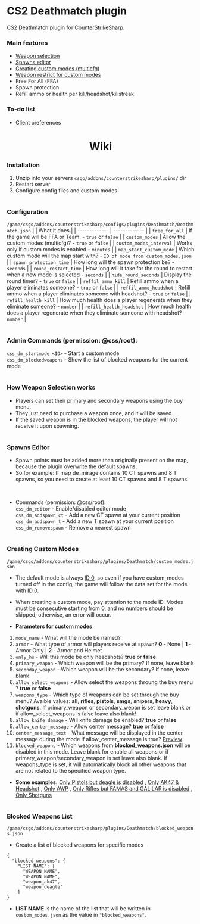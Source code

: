 # CS2 Deathmatch plugin
CS2 Deathmatch plugin for [CounterStrikeSharp](https://github.com/roflmuffin/CounterStrikeSharp).

### Main features
- [Weapon selection](#how-weapon-selection-works)
- [Spawns editor](#spawns-editor)
- [Creating custom modes (multicfg)](#creating-custom-modes)
- [Weapon restrict for custom modes](#blocked-weapons-list)
- Free For All (FFA)
- Spawn protection
- Refill ammo or health per kill/headshot/killstreak

### To-do list
- Client preferences

<h1 align="center">Wiki</h1>

### Installation
1. Unzip into your servers `csgo/addons/counterstrikesharp/plugins/` dir
2. Restart server
3. Configure config files and custom modes
<h1></h1>

### Configuration
```/game/csgo/addons/counterstrikesharp/configs/plugins/Deathmatch/Deathmatch.json```
|   | What it does |
| ------------- | ------------- |
| `free_for_all`  | If the game will be FFA or Team. - `true` or `false` |
| `custom_modes`  | Allow the custom modes (multicfg)? - `true` or `false` |
| `custom_modes_interval` | Works only if custom modes is enabled - `minutes` |
| `map_start_custom_mode` | Which custom mode will the map start with? - `ID of mode from custom_modes.json` |
| `spawn_protection_time` | How long will the spawn protection be? - `seconds` |
| `round_restart_time` | How long will it take for the round to restart when a new mode is selected - `seconds` |
| `hide_round_seconds` | Display the round timer? - `true` or `false` |
| `reffil_ammo_kill` | Refill ammo when a player eliminates someone? - `true` or `false` |
| `reffil_ammo_headshot` | Refill ammo when a player eliminates someone with headshot? - `true` or `false` |
| `refill_health_kill` | How much health does a player regenerate when they eliminate someone? - `number` |
| `refill_health_headshot` | How much health does a player regenerate when they eliminate someone with headshot? - `number` |
<h1></h1>

### Admin Commands (permission: @css/root):
`css_dm_startmode <ID>` - Start a custom mode<br>
`css_dm_blockedweapons` - Show the list of blocked weapons for the current mode
<h1></h1>

### How Weapon Selection works
- Players can set their primary and secondary weapons using the buy menu.
- They just need to purchase a weapon once, and it will be saved.
- If the saved weapon is in the blocked weapons, the player will not receive it upon spawning.
<h1></h1>

### Spawns Editor
- Spawn points must be added more than originally present on the map, because the plugin overwrite the default spawns.
- So for example: If map de_mirage contains 10 CT spawns and 8 T spawns, so you need to create at least 10 CT spawns and 8 T spawns.
<br>

- Commands (permission: @css/root): <br>
`css_dm_editor` - Enable/disabled editor mode<br>
`css_dm_addspawn_ct` - Add a new CT spawn at your current position <br>
`css_dm_addspawn_t` - Add a new T spawn at your current position<br>
`css_dm_removespawn` - Remove a nearest spawn
<h1></h1>

### Creating Custom Modes
```/game/csgo/addons/counterstrikesharp/plugins/Deathmatch/custom_modes.json```
- The default mode is always [ID 0](https://i.imgur.com/mbmiOF6.png), so even if you have custom_modes turned off in the config, the game will follow the data set for the mode with [ID 0](https://i.imgur.com/mbmiOF6.png).
- When creating a custom mode, pay attention to the mode ID. Modes must be consecutive starting from 0, and no numbers should be skipped; otherwise, an error will occur.

- <b>Parameters for custom modes</b>
1. `mode_name` - What will the mode be named?
2. `armor` - What type of armor will players receive at spawn? <b>0</b> - None | <b>1</b> - Armor Only | <b>2</b> - Armor and Helmet
3. `only_hs` - Will this mode be only headshots? <b>true</b> or <b>false</b>
4. `primary_weapon` - Which weapon will be the primary? If none, leave blank
5. `seconday_weapon` - Which weapon will be the secondary? If none, leave blank
6. `allow_select_weapons` - Allow select the weapons throung the buy menu ? <b>true</b> or <b>false</b>
7. `weapons_type` - Which type of weapons can be set through the buy menu? Avaible values: <b>all</b>, <b>rifles</b>, <b>pistols</b>, <b>smgs</b>, <b>snipers</b>, <b>heavy</b>, <b>shotguns</b>. If primary_weapon or secondary_wepon is set leave blank or if allow_select_weapons is false leave also blank!
8. `allow_knife_damage` - Will knife damage be enabled? <b>true</b> or <b>false</b>
9. `allow_center_message` - Allow center message? <b>true</b> or <b>false</b>
10. `center_message_text` - What message will be displayed in the center message during the mode if allow_center_message is true? [Preview](https://i.imgur.com/rNNGcpa.png)
11. `blocked_weapons` - Which weapons from <b>blocked_weapons.json</b> will be disabled in this mode. Leave blank for enable all weapons or if primary_weapon/secondary_weapon is set leave also blank. If weapons_type is set, it will automatically block all other weapons that are not related to the specified weapon type.

- <b>Some examples:</b> [Only Pistols but deagle is disabled](https://github.com/NockyCZ/CS2-Deathmatch/blob/main/Custom%20Modes%20Examples/Only_pistols.md) , [Only AK47 & Headshot](https://github.com/NockyCZ/CS2-Deathmatch/blob/main/Custom%20Modes%20Examples/Only_AK47.md) , [Only AWP](https://github.com/NockyCZ/CS2-Deathmatch/blob/main/Custom%20Modes%20Examples/Only_awp.md) , [Only Rifles but FAMAS and GALILAR is disabled](https://github.com/NockyCZ/CS2-Deathmatch/blob/main/Custom%20Modes%20Examples/Only_rifles.md) , [Only Shotguns](https://github.com/NockyCZ/CS2-Deathmatch/blob/main/Custom%20Modes%20Examples/Only_shotguns.md)
<h1></h1>

### Blocked Weapons List
```/game/csgo/addons/counterstrikesharp/plugins/Deathmatch/blocked_weapons.json```
- Create a list of blocked weapons for specific modes
```
{
  "blocked_weapons": {
    "LIST NAME": [
      "WEAPON NAME",
      "WEAPON NAME",
      "weapon_ak47",
      "weapon_deagle"
    ]
}
```
- <b>LIST NAME</b> is the name of the list that will be written in `custom_modes.json` as the value in `"blocked_weapons"`.
